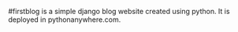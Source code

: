 #firstblog is a simple django blog website created using python.
It is deployed in pythonanywhere.com.

